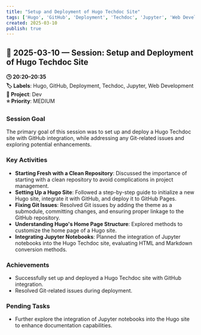 ```yaml
---
title: "Setup and Deployment of Hugo Techdoc Site"
tags: ['Hugo', 'GitHub', 'Deployment', 'Techdoc', 'Jupyter', 'Web Development']
created: 2025-03-10
publish: true
---
```


## 📅 2025-03-10 — Session: Setup and Deployment of Hugo Techdoc Site

**🕒 20:20–20:35**  
**🏷️ Labels**: Hugo, GitHub, Deployment, Techdoc, Jupyter, Web Development  
**📂 Project**: Dev  
**⭐ Priority**: MEDIUM  


### Session Goal
The primary goal of this session was to set up and deploy a Hugo Techdoc site with GitHub integration, while addressing any Git-related issues and exploring potential enhancements.

### Key Activities
- **Starting Fresh with a Clean Repository**: Discussed the importance of starting with a clean repository to avoid complications in project management.
- **Setting Up a Hugo Site**: Followed a step-by-step guide to initialize a new Hugo site, integrate it with GitHub, and deploy it to GitHub Pages.
- **Fixing Git Issues**: Resolved Git issues by adding the theme as a submodule, committing changes, and ensuring proper linkage to the GitHub repository.
- **Understanding Hugo's Home Page Structure**: Explored methods to customize the home page of a Hugo site.
- **Integrating Jupyter Notebooks**: Planned the integration of Jupyter notebooks into the Hugo Techdoc site, evaluating HTML and Markdown conversion methods.

### Achievements
- Successfully set up and deployed a Hugo Techdoc site with GitHub integration.
- Resolved Git-related issues during deployment.

### Pending Tasks
- Further explore the integration of Jupyter notebooks into the Hugo site to enhance documentation capabilities.
